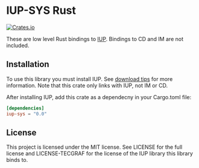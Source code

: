 IUP-SYS Rust
=============

[![Crates.io](https://img.shields.io/crates/v/iup-sys.svg)](https://crates.io/crates/iup-sys)

These are low level Rust bindings to [IUP](http://webserver2.tecgraf.puc-rio.br/iup/).
Bindings to CD and IM are not included.

Installation
-------------

To use this library you must install IUP. See [download tips][2] for more
information. Note that this crate only links with IUP, not IM or CD.

[2]: http://www.tecgraf.puc-rio.br/iup/en/download_tips.html

After installing IUP, add this crate as a dependecny in your Cargo.toml file:
``` toml
[dependencies]
iup-sys = "0.0"
```

License
--------

This project is licensed under the MIT license. See LICENSE for the full license
and LICENSE-TECGRAF for the license of the IUP library this library binds to.
